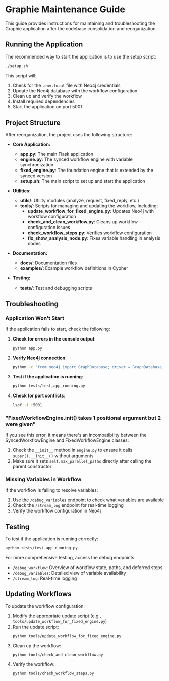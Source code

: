 # Graphie Maintenance Guide

This guide provides instructions for maintaining and troubleshooting the Graphie application after the codebase consolidation and reorganization.

## Running the Application

The recommended way to start the application is to use the setup script:

```bash
./setup.sh
```

This script will:
1. Check for the `.env.local` file with Neo4j credentials
2. Update the Neo4j database with the workflow configuration
3. Clean up and verify the workflow
4. Install required dependencies
5. Start the application on port 5001

## Project Structure

After reorganization, the project uses the following structure:

- **Core Application:**
  - **app.py**: The main Flask application
  - **engine.py**: The synced workflow engine with variable synchronization
  - **fixed_engine.py**: The foundation engine that is extended by the synced version
  - **setup.sh**: The main script to set up and start the application

- **Utilities:**
  - **utils/**: Utility modules (analyze, request, fixed_reply, etc.)
  - **tools/**: Scripts for managing and updating the workflow, including:
    - **update_workflow_for_fixed_engine.py**: Updates Neo4j with workflow configuration
    - **check_and_clean_workflow.py**: Cleans up workflow configuration issues
    - **check_workflow_steps.py**: Verifies workflow configuration
    - **fix_show_analysis_node.py**: Fixes variable handling in analysis nodes

- **Documentation:**
  - **docs/**: Documentation files
  - **examples/**: Example workflow definitions in Cypher

- **Testing:**
  - **tests/**: Test and debugging scripts

## Troubleshooting

### Application Won't Start

If the application fails to start, check the following:

1. **Check for errors in the console output**:
   ```bash
   python app.py
   ```

2. **Verify Neo4j connection**:
   ```bash
   python -c "from neo4j import GraphDatabase; driver = GraphDatabase.driver('$NEO4J_URL', auth=('$NEO4J_USERNAME', '$NEO4J_PASSWORD')); driver.verify_connectivity(); print('Neo4j connection successful')"
   ```

3. **Test if the application is running**:
   ```bash
   python tests/test_app_running.py
   ```

4. **Check for port conflicts**:
   ```bash
   lsof -i :5001
   ```

### "FixedWorkflowEngine.__init__() takes 1 positional argument but 2 were given"

If you see this error, it means there's an incompatibility between the SyncedWorkflowEngine and FixedWorkflowEngine classes:

1. Check the `__init__` method in `engine.py` to ensure it calls `super().__init__()` without arguments
2. Make sure it sets `self.max_parallel_paths` directly after calling the parent constructor

### Missing Variables in Workflow

If the workflow is failing to resolve variables:

1. Use the `/debug_variables` endpoint to check what variables are available
2. Check the `/stream_log` endpoint for real-time logging
3. Verify the workflow configuration in Neo4j

## Testing

To test if the application is running correctly:

```bash
python tests/test_app_running.py
```

For more comprehensive testing, access the debug endpoints:
- `/debug_workflow`: Overview of workflow state, paths, and deferred steps
- `/debug_variables`: Detailed view of variable availability
- `/stream_log`: Real-time logging

## Updating Workflows

To update the workflow configuration:

1. Modify the appropriate update script (e.g., `tools/update_workflow_for_fixed_engine.py`)
2. Run the update script:
   ```bash
   python tools/update_workflow_for_fixed_engine.py
   ```
3. Clean up the workflow:
   ```bash
   python tools/check_and_clean_workflow.py
   ```
4. Verify the workflow:
   ```bash
   python tools/check_workflow_steps.py
   ``` 